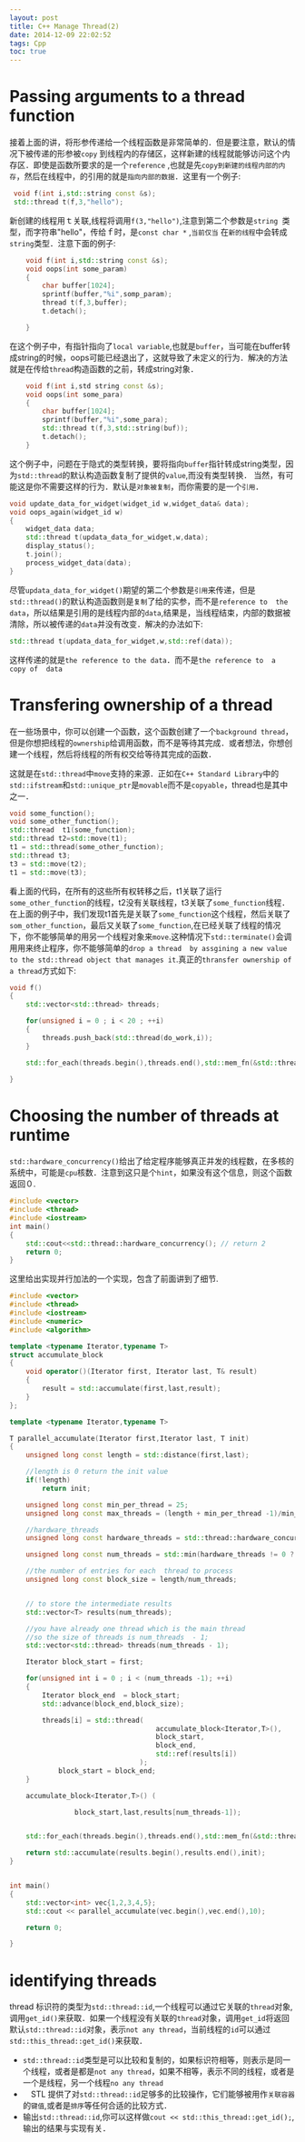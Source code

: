 ```yaml
---
layout: post
title: C++ Manage Thread(2)
date: 2014-12-09 22:02:52
tags: Cpp
toc: true
---
```


# Passing arguments to a thread function
接着上面的讲，将形参传递给一个线程函数是非常简单的．但是要注意，默认的情况下被传递的形参被`copy` 到线程内的存储区，这样新建的线程就能够访问这个内存区．即使是函数所要求的是一个`reference` ,也就是先`copy到新建的线程内部的内存`，然后在线程中，的引用的就是`指向内部的数据`．这里有一个例子:

```cpp
 void f(int i,std::string const &s);
 std::thread t(f,3,"hello");
```

<!--more-->
新创建的线程用ｔ关联,线程将调用`f(3,"hello")`,注意到第二个参数是`string `类型，而字符串"hello"，传给ｆ时，是`const char *` ,`当前仅当` 在`新的线程`中会转成`string`类型．注意下面的例子:

```cpp
	void f(int i,std::string const &s);
	void oops(int some_param)
	{
	    char buffer[1024];
	    sprintf(buffer,"%i",somp_param);
	    thread t(f,3,buffer);
	    t.detach();

	}
```

在这个例子中，有指针指向了`local variable`,也就是`buffer`，当可能在buffer转成string的时候，oops可能已经退出了，这就导致了未定义的行为．解决的方法就是在传给`thread`构造函数的之前，转成string对象．

```cpp
	void f(int i,std string const &s);
	void oops(int some_para)
	{
	    char buffer[1024];
	    sprintf(buffer,"%i",some_para);
	    std::thread t(f,3,std::string(buf));
	    t.detach();
	}
```

这个例子中，问题在于隐式的类型转换，要将指向`buffer`指针转成string类型，因为`std::thread`的默认构造函数复制了提供的`value`,而没有类型转换．
当然，有可能这是你不需要这样的行为．默认是`对象被复制`，而你需要的是一个`引用`．

```cpp
void update_data_for_widget(widget_id w,widget_data& data);
void oops_again(widget_id w)
{
    widget_data data;
    std::thread t(updata_data_for_widget,w,data);
    display_status();
    t.join();
    process_widget_data(data);
}
```

尽管`updata_data_for_widget()`期望的第二个参数是`引用`来传递，但是`std::thread()`的默认构造函数则是`复制`了给的实参，而不是`reference to  the data`，所以结果是引用的是线程内部的`data`,结果是，当线程结束，内部的数据被清除，所以被传递的`data`并没有改变．解决的办法如下:


```cpp
std::thread t(updata_data_for_widget,w,std::ref(data));
```


这样传递的就是`the reference to the data`．而不是`the reference to  a copy of  data`

# Transfering ownership of a thread
在一些场景中，你可以创建一个函数，这个函数创建了一个`background thread`，但是你想把线程的`ownership`给调用函数，而不是等待其完成．或者想法，你想创建一个线程，然后将线程的所有权交给等待其完成的函数．

这就是在`std::thread`中`move`支持的来源．正如在`C++ Standard Library`中的`std::ifstream`和`std::unique_ptr`是`movable`而不是`copyable`，thread也是其中之一．

```cpp
void some_function();
void some_other_function();
std::thread  t1(some_function);
std::thread t2=std::move(t1);
t1 = std::thread(some_other_function);
std::thread t3;
t3 = std::move(t2);
t1 = std::move(t3);
```


看上面的代码，在所有的这些所有权转移之后，t1关联了运行`some_other_function`的线程，t2没有关联线程，t3关联了`some_function`线程．在上面的例子中，我们发现t1首先是关联了`some_function`这个线程，然后关联了`som_other_function`，最后又关联了`some_function`,在已经关联了线程的情况下，你不能够简单的用另一个线程对象来`move`.这种情况下`std::terminate()`会调用用来终止程序，你不能够简单的`drop a thread  by assgining a new value to the std::thread object that manages it`.真正的`thransfer ownership of a thread`方式如下:

```cpp
void f()
{
	std::vector<std::thread> threads;

	for(unsigned i = 0 ; i < 20 ; ++i)
	{
		threads.push_back(std::thread(do_work,i));
	}

	std::for_each(threads.begin(),threads.end(),std::mem_fn(&std::thread::join()));

}

```


# Choosing the number of threads at runtime

`std::hardware_concurrency()`给出了给定程序能够真正并发的线程数，在多核的系统中，可能是`cpu`核数．注意到这只是个`hint`，如果没有这个信息，则这个函数返回０.

```cpp
#include <vector>
#include <thread>
#include <iostream>
int main()
{
    std::cout<<std::thread::hardware_concurrency(); // return 2
    return 0;
}
```




这里给出实现并行加法的一个实现，包含了前面讲到了细节.

```cpp
#include <vector>
#include <thread>
#include <iostream>
#include <numeric>
#include <algorithm>

template <typename Iterator,typename T>
struct accumulate_block
{
    void operator()(Iterator first, Iterator last, T& result)
    {
        result = std::accumulate(first,last,result);
    }
};

template <typename Iterator,typename T>

T parallel_accumulate(Iterator first,Iterator last, T init)
{
    unsigned long const length = std::distance(first,last);

    //length is 0 return the init value
    if(!length)
        return init;

    unsigned long const min_per_thread = 25;
    unsigned long const max_threads = (length + min_per_thread -1)/min_per_thread;

    //hardware_threads
    unsigned long const hardware_threads = std::thread::hardware_concurrency();

    unsigned long const num_threads = std::min(hardware_threads != 0 ? hardware_threads:2,max_threads);

    //the number of entries for each  thread to process
    unsigned long const block_size = length/num_threads;


    // to store the intermediate results
    std::vector<T> results(num_threads);

    //you have already one thread which is the main thread
    //so the size of threads is num_threads  - 1;
    std::vector<std::thread> threads(num_threads - 1);

    Iterator block_start = first;

    for(unsigned int i = 0 ; i < (num_threads -1); ++i)
    {
        Iterator block_end  = block_start;
        std::advance(block_end,block_size);

        threads[i] = std::thread(
                                    accumulate_block<Iterator,T>(),
                                    block_start,
                                    block_end,
                                    std::ref(results[i])
                                );
            block_start = block_end;
    }

    accumulate_block<Iterator,T>() (

                block_start,last,results[num_threads-1]);


    std::for_each(threads.begin(),threads.end(),std::mem_fn(&std::thread::join));

    return std::accumulate(results.begin(),results.end(),init);
}


int main()
{
    std::vector<int> vec{1,2,3,4,5};
    std::cout << parallel_accumulate(vec.begin(),vec.end(),10);

    return 0;

}
```



# identifying threads

thread 标识符的类型为`std::thread::id`,一个线程可以通过它关联的`thread`对象,调用`get_id()`来获取．如果一个线程没有关联的`thread`对象，调用`get_id`将返回默认`std::thread::id`对象，表示`not any thread`，当前线程的`id`可以通过`std::this_thread::get_id()`来获取．

* `std::thread::id`类型是可以比较和复制的，如果标识符相等，则表示是同一个线程，或者是都是`not any thread`，如果不相等，表示不同的线程，或者是一个是线程，另一个线程`no any thread`
* 　STL 提供了对`std::thread::id`足够多的比较操作，它们能够被用作`关联容器`的`键值`,或者是`排序`等任何合适的比较方式．
* 输出`std::thread::id`,你可以这样做`cout << std::this_thread::get_id();`,输出的结果与实现有关．



